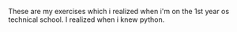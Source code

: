 These are my exercises which i realized when i'm on the 1st year os technical school.
I realized when i knew python.

